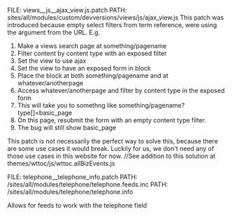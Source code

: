 FILE: views__js__ajax_view.js.patch
PATH: sites/all/modules/custom/devversions/views/js/ajax_view.js
This patch was introduced because empty select filters from term reference, were using the argument from the URL.
E.g. 
1) Make a views search page at something/pagename
2) Filter content by content type with an exposed filter
3) Set the view to use ajax
4) Set the view to have an exposed form in block
5) Place the block at both something/pagename and at whatever/anotherpage
6) Access whatever/anotherpage and filter by content type in the exposed form
7) This will take you to somethng like something/pagename?type[]=basic_page
8) On this page, resubmit the form with an empty content type filter.
9) The bug will still show basic_page

This patch is not necessarily the perfect way to solve this, because there are some use cases it would break.
Luckily for us, we don't need any of those use cases in this website for now.
//See addition to this solution at themes/wttoc/js/wttoc.allBizEvents.js

FILE: telephone__telephone_info.patch
PATH: /sites/all/modules/telephone/telephone.feeds.inc
PATH: /sites/all/modules/telephone/telephone.info

Allows for feeds to work with the telephone field
